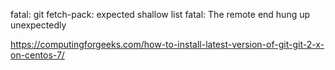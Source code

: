 fatal: git fetch-pack: expected shallow list
fatal: The remote end hung up unexpectedly

https://computingforgeeks.com/how-to-install-latest-version-of-git-git-2-x-on-centos-7/

